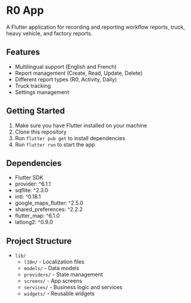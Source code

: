 # R0 App

A Flutter application for recording and reporting workflow reports, truck, heavy vehicle, and factory reports.

## Features

- Multilingual support (English and French)
- Report management (Create, Read, Update, Delete)
- Different report types (R0, Activity, Daily)
- Truck tracking
- Settings management

## Getting Started

1. Make sure you have Flutter installed on your machine
2. Clone this repository
3. Run `flutter pub get` to install dependencies
4. Run `flutter run` to start the app

## Dependencies

- Flutter SDK
- provider: ^6.1.1
- sqflite: ^2.3.0
- intl: ^0.18.1
- google_maps_flutter: ^2.5.0
- shared_preferences: ^2.2.2
- flutter_map: ^6.1.0
- latlong2: ^0.9.0

## Project Structure

- `lib/`
  - `l10n/` - Localization files
  - `models/` - Data models
  - `providers/` - State management
  - `screens/` - App screens
  - `services/` - Business logic and services
  - `widgets/` - Reusable widgets 